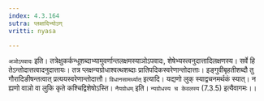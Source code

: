 ```yaml
---
index: 4.3.164
sutra: प्लक्षादिभ्योऽण्
vritti: nyasa

---
```

`अञोऽपवादः` इति। तत्रेक्षुकर्कन्धूशब्दाभ्यामुवर्णान्तलक्षमस्याञोऽपवादः, शेषेभ्यस्त्वनुदात्तादिलक्षणस्य। सर्वे हि तेऽन्तोदात्तत्वादनुदात्तायः। तत्र प्लक्षन्यग्रोधाश्वत्थशब्दाः प्रातिपदिकस्वरेणान्तोदात्ताः। इङ्गुवीबृहतीशब्दौ तु गौरादिङीषन्तत्वात् प्रत्ययस्वरेणान्तोदात्तौ। `विधानसामर्थ्यात्` इत्यादि। यद्यणो लुक् स्याद्वचनमर्थकं स्यात्। न ह्यणो वाञो वा लुकि कृते कश्चिद्विशेषोऽस्ति। `नैयग्रोधम्` इति। `न्यग्रोधस्य च केवलस्य` (7.3.5) इत्यैवागमः।।